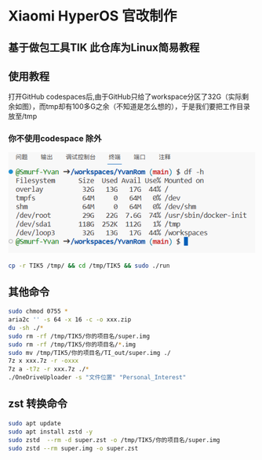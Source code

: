 # Xiaomi HyperOS 官改制作
## 基于做包工具TIK 此仓库为Linux简易教程
## 使用教程
打开GitHub codespaces后,由于GitHub只给了workspace分区了32G（实际剩余如图），而tmp却有100多G之余（不知道是怎么想的），于是我们要把工作目录放至/tmp
### 你不使用codespace 除外
![Alt text](Doc/image.png)
   ```bash
   cp -r TIK5 /tmp/ && cd /tmp/TIK5 && sudo ./run
   ```

## 其他命令
   ```bash
   sudo chmod 0755 *
   aria2c '' -s 64 -x 16 -c -o xxx.zip
   du -sh ./*
   sudo rm -rf /tmp/TIK5/你的项目名/super.img
   sudo rm -rf /tmp/TIK5/你的项目名/*.img
   sudo mv /tmp/TIK5/你的项目名/TI_out/super.img ./
   7z x xxx.7z -r -oxxx
   7z a -t7z -r xxx.7z ./*
   ./OneDriveUploader -s "文件位置" "Personal_Interest"
   ```
## zst 转换命令
   ```bash
   sudo apt update
   sudo apt install zstd -y
   sudo zstd  --rm -d super.zst -o /tmp/TIK5/你的项目名/super.img
   sudo zstd --rm super.img -o super.zst
   ```